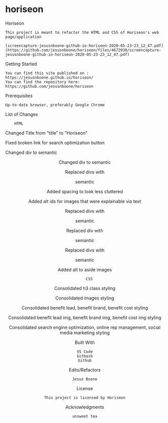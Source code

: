 # horiseon

Horiseon

    This project is meant to refactor the HTML and CSS of Horiseon's web page/application

    [screencapture-jesusnboone-github-io-horiseon-2020-05-23-23_12_47.pdf](https://github.com/jesusnboone/horiseon/files/4672938/screencapture-jesusnboone-github-io-horiseon-2020-05-23-23_12_47.pdf)

Getting Started

    You can find this site published on : https://jesusnboone.github.io/horiseon/
    You can find the repository here:     https://github.com/jesusnboone/horiseon


Prerequisites

    Up-to-date browser, preferably Google Chrome

List of Changes

        HTML

Changed Title from “title” to “Horiseon”

Fixed broken link for search optimization button

Changed div to semantic <header>

Changed div to semantic <nav>

Replaced divs with <section> semantic

Added spacing to look less cluttered

Added alt ids for images that were explainable via text

Replaced divs with <aside> semantic

Replaced div with <footer> semantic

Replaced divs with <article> semantic

Added alt to aside images


        CSS

Consolidated h3 class styling 

Consolidated images styling

Consolidated benefit lead, benefit brand, benefit cost styling

Consolidated benefit lead img, benefit brand img, benefit cost img styling

Consolidated search engine optimization, online rep management, social media marketing styling


Built With

    VS Code
    Gitbash
    Github


Edits/Refactors

    Jesus Boone

License

    This project is licensed by Horiseon

Acknowledgments

    unsweet tea